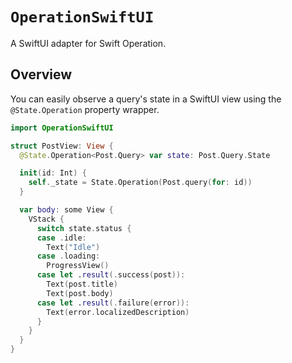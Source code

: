 # ``OperationSwiftUI``

A SwiftUI adapter for Swift Operation.

## Overview

You can easily observe a query's state in a SwiftUI view using the `@State.Operation` property wrapper.

```swift
import OperationSwiftUI

struct PostView: View {
  @State.Operation<Post.Query> var state: Post.Query.State

  init(id: Int) {
    self._state = State.Operation(Post.query(for: id))
  }

  var body: some View {
    VStack {
      switch state.status {
      case .idle:
        Text("Idle")
      case .loading:
        ProgressView()
      case let .result(.success(post)):
        Text(post.title)
        Text(post.body)
      case let .result(.failure(error)):
        Text(error.localizedDescription)
      }
    }
  }
}
```
